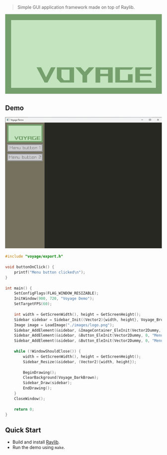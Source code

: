 > Simple GUI application framework made on top of Raylib.

![Logo](./images/logo.png)

## Demo
![Demo](./images/demo1.png)

``` c
#include "voyage/export.h"

void buttonOnClick() {
	printf("Menu button clicked\n");
}

int main() {
	SetConfigFlags(FLAG_WINDOW_RESIZABLE);
	InitWindow(900, 720, "Voyage Demo");
	SetTargetFPS(60);
	
	int width = GetScreenWidth(), height = GetScreenHeight();
	Sidebar sidebar = Sidebar_Init((Vector2){width, height}, Voyage_Brown);
	Image image = LoadImage("./images/logo.png");
	Sidebar_AddElement(&sidebar, &ImageContainer_EleInit(Vector2Dummy, Vector2Dummy, &image));
	Sidebar_AddElement(&sidebar, &Button_EleInit(Vector2Dummy, 0, "Menu button 1", &buttonOnClick));	
	Sidebar_AddElement(&sidebar, &Button_EleInit(Vector2Dummy, 0, "Menu button 2", NULL));
	
	while (!WindowShouldClose()) {
		width = GetScreenWidth(), height = GetScreenHeight();
		Sidebar_Resize(&sidebar, (Vector2){width, height});
		
		BeginDrawing();
		ClearBackground(Voyage_DarkBrown);
		Sidebar_Draw(sidebar);
		EndDrawing();
	}
	CloseWindow();
	
	return 0;
}
```

## Quick Start
- Build and install [Raylib](https://github.com/raysan5/raylib?tab=readme-ov-file#build-and-installation).
- Run the demo using `make`.
